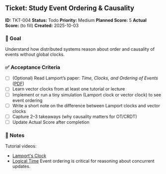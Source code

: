 ## Ticket: Study Event Ordering & Causality

**ID:** TKT-004
**Status:** Todo
**Priority:** Medium
**Planned Score:** 5
**Actual Score:** (to fill)
**Created:** 2025-10-03

### 🎯 Goal

Understand how distributed systems reason about order and causality of events without global clocks.

### ✅ Acceptance Criteria

* [ ] (Optional) Read Lamport’s paper: *Time, Clocks, and Ordering of Events* ([PDF](https://pdos.csail.mit.edu/6.824/papers/times.pdf))
* [ ] Learn vector clocks from at least one tutorial or lecture
* [ ] Implement or run a tiny simulation (Lamport clock or vector clock) to see event ordering
* [ ] Write a short note on the difference between Lamport clocks and vector clocks
* [ ] Capture 2–3 takeaways (why causality matters for OT/CRDT)
* [ ] Update Actual Score after completion

### 📝 Notes
Tutorial videos:
  - [Lamport's Clock](https://www.youtube.com/watch?v=mo8OPP5FCTg)
  - [Logical Time](https://www.youtube.com/watch?v=x-D8iFU1d-o)
Event ordering is critical for reasoning about concurrent updates.
